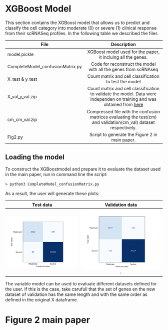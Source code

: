# XGBoost Model
 This section contains the XGBoost model that allows us to predict and classify the cell category into moderate (0) or severe (1) clinical response from their scRNASeq profiles. In the following table we described the files   

|File |      Description  | 
|-----|:---------------:|
|model.pickle| XGBoost model used for the paper, it incluing all the genes.          |
|  CompleteModel_confusionMatrix.py  | Code for reconstruct the model with all the genes from scRNAseq        |    
| X_test & y_test    | Count matrix and cell classification to test the model        |  
| X_val_y_val.zip    | Count matrix and cell classification to validate the model. Data were independen on training and was obtained from [here](https://www.cell.com/cell/fulltext/S0092-8674(21)00148-3?_returnURL=https%3A%2F%2Flinkinghub.elsevier.com%2Fretrieve%2Fpii%2FS0092867421001483%3Fshowall%3Dtrue)| 
|cm_cm_val.zip     | Compressed file with the confusion matrices evaluating the test(cm) and validation(cm_val) dataset respectively.        |  
| Fig2.py    | Script to generate the Figure 2 in main paper.        |  

 
## Loading the model 

To construct the XGBoostmodel and prepare it to evaluate the dataset used in the main paper, run in command line the script:

```
> python3 CompleteModel_confusionMatrix.py
```
As a result, the user will generate these plots:

|Test data |      Validation data  | 
|-----|:---------------:|
|![confuse](confusematrix.png) | ![confuse_val](confusematrix_val.png):|

The variable model can be used to evaluate different datasets defined for the user. If this is the case, take carufull that the set of genes en the new dataset of validation has the same length and with the same order as defined in the original X dataframe. 

# Figure 2 main paper


 
